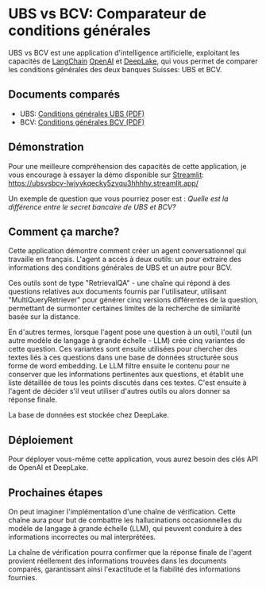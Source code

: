 # UBS vs BCV: Comparateur de conditions générales

UBS vs BCV est une application d'intelligence artificielle, exploitant les capacités de [LangChain](https://python.langchain.com/docs/get_started/introduction.html) [OpenAI](https://openai.com/) et [DeepLake](https://www.deeplake.ai/), qui vous permet de comparer les conditions générales des deux banques Suisses: UBS et BCV.

## Documents comparés
- UBS: [Conditions générales UBS (PDF)](https://www.ubs.com/global/fr/legal/country/switzerland/legalnotices/_jcr_content/mainpar/toplevelgrid_644694947/col1/linklist_411753453/link.1566204240.file/PS9jb250ZW50L2RhbS9hc3NldHMvY2MvZ2xvYmFsL2xlZ2FsL2RvYy9nZW5lcmFsLXRlcm1zLWFuZC1jb25kaXRpb25zLWZyLnBkZg==/general-terms-and-conditions-fr.pdf)
- BCV: [Conditions générales BCV (PDF)](https://www.bcv.ch/content/dam/bcv/fichiers/conditions/03008FR_2.pdf)

## Démonstration
Pour une meilleure compréhension des capacités de cette application, je vous encourage à essayer la démo disponible sur [Streamlit](https://ubsvsbcv-lwjyvkqecky5zvqu3hhhhy.streamlit.app/):
https://ubsvsbcv-lwjyvkqecky5zvqu3hhhhy.streamlit.app/

Un exemple de question que vous pourriez poser est : *Quelle est la différence entre le secret bancaire de UBS et BCV?*

## Comment ça marche?
Cette application démontre comment créer un agent conversationnel qui travaille en français. L'agent a accès à deux outils: un pour extraire des informations des conditions générales de UBS et un autre pour BCV.

Ces outils sont de type "RetrievalQA" - une chaîne qui répond à des questions relatives aux documents fournis par l'utilisateur, utilisant "MultiQueryRetriever" pour générer cinq versions différentes de la question, permettant de surmonter certaines limites de la recherche de similarité basée sur la distance.

En d'autres termes, lorsque l'agent pose une question à un outil, l'outil (un autre modèle de langage à grande échelle - LLM) crée cinq variantes de cette question. Ces variantes sont ensuite utilisées pour chercher des textes liés à ces questions dans une base de données structurée sous forme de word embedding. Le LLM filtre ensuite le contenu pour ne conserver que les informations pertinentes aux questions, et établit une liste détaillée de tous les points discutés dans ces textes. C'est ensuite à l'agent de décider s'il veut utiliser d'autres outils ou alors  donner sa réponse finale.

La base de données est stockée chez DeepLake.

## Déploiement
Pour déployer vous-même cette application, vous aurez besoin des clés API de OpenAI et DeepLake.

## Prochaines étapes
On peut imaginer l'implémentation d'une chaîne de vérification. Cette chaîne aura pour but de combattre les hallucinations occasionnelles du modèle de langage à grande échelle (LLM), qui peuvent conduire à des informations incorrectes ou mal interprétées.

La chaîne de vérification pourra confirmer que la réponse finale de l'agent provient réellement des informations trouvées dans les documents comparés, garantissant ainsi l'exactitude et la fiabilité des informations fournies.
